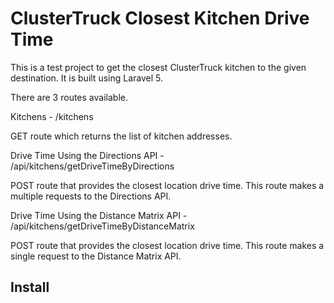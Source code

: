 # ClusterTruck Closest Kitchen Drive Time

This is a test project to get the closest ClusterTruck kitchen to the given destination. It is built using Laravel 5.

There are 3 routes available.

Kitchens - /kitchens

GET route which returns the list of kitchen addresses.

Drive Time Using the Directions API - /api/kitchens/getDriveTimeByDirections

POST route that provides the closest location drive time. This route makes a multiple requests to the Directions API.

Drive Time Using the Distance Matrix API - /api/kitchens/getDriveTimeByDistanceMatrix

POST route that provides the closest location drive time. This route makes a single request to the Distance Matrix API.

## Install

